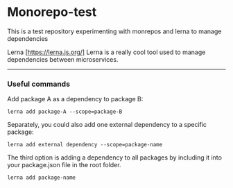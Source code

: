 # Monorepo-test

This is a test repository experimenting with monrepos and lerna to manage dependencies

Lerna [https://lerna.js.org/]
Lerna is a really cool tool used to manage dependencies between microservices.

---
### Useful commands

Add package A as a dependency to package B:
```
lerna add package-A --scope=package-B
```

Separately, you could also add one external dependency to a specific package:
```
lerna add external dependency --scope=package-name
```


The third option is adding a dependency to all packages by including it into your package.json file in the root folder.
```
lerna add package-name
```

